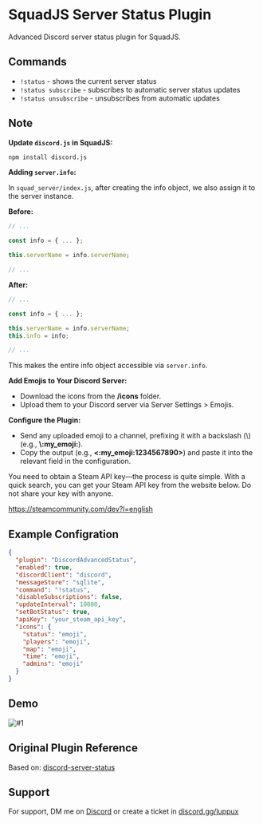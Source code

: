 # SquadJS Server Status Plugin

Advanced Discord server status plugin for SquadJS.

## Commands

- `!status` - shows the current server status
- `!status subscribe` - subscribes to automatic server status updates
- `!status unsubscribe` - unsubscribes from automatic updates

## Note

**Update `discord.js` in SquadJS:**

```bash
npm install discord.js
```

**Adding `server.info`:**

In `squad_server/index.js`, after creating the info object, we also assign it to the server instance.

**Before:**
```js
// ...

const info = { ... };

this.serverName = info.serverName;

// ...
```

**After:**
```js
// ...

const info = { ... };

this.serverName = info.serverName;
this.info = info;

// ...
```

This makes the entire info object accessible via `server.info`.

**Add Emojis to Your Discord Server:**

- Download the icons from the **/icons** folder.
- Upload them to your Discord server via Server Settings > Emojis.

**Configure the Plugin:**

- Send any uploaded emoji to a channel, prefixing it with a backslash (\\) (e.g., **\\:my_emoji:**).
- Copy the output (e.g., **<:my_emoji:1234567890>**) and paste it into the relevant field in the configuration.

You need to obtain a Steam API key—the process is quite simple. With a quick search, you can get your Steam API key from the website below. Do not share your key with anyone.

https://steamcommunity.com/dev?l=english

## Example Configration

```json
{
  "plugin": "DiscordAdvancedStatus",
  "enabled": true,
  "discordClient": "discord",
  "messageStore": "sqlite",
  "command": "!status",
  "disableSubscriptions": false,
  "updateInterval": 10000,
  "setBotStatus": true,
  "apiKey": "your_steam_api_key",
  "icons": {
    "status": "emoji",
    "players": "emoji",
    "map": "emoji",
    "time": "emoji",
    "admins": "emoji"
  }
}
```

## Demo

![#1](https://resmim.net/cdn/2025/07/02/TPhqQk.png)

## Original Plugin Reference

Based on: [discord-server-status](https://github.com/Team-Silver-Sphere/SquadJS/blob/master/squad-server/plugins/discord-server-status.js)

## Support

For support, DM me on [Discord](https://discord.com/users/1096540990162088058) or create a ticket in [discord.gg/luppux](https://discord.gg/luppux)

